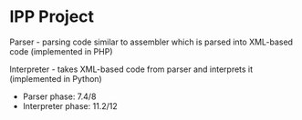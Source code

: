# IPP Project
Parser - parsing code similar to assembler which is parsed into XML-based code (implemented in PHP)


Interpreter - takes XML-based code from parser and interprets it (implemented in Python)

- Parser phase: 7.4/8
- Interpreter phase: 11.2/12
